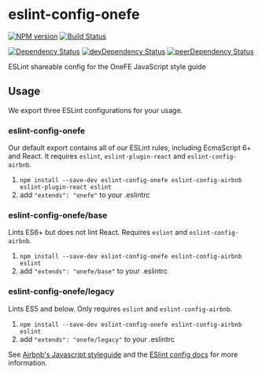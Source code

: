 # eslint-config-onefe

[![NPM version][npm-badge]][npm] [![Build Status][travis-ci-image]][travis-ci-url]

[![Dependency Status][deps-badge]][deps]
[![devDependency Status][dev-deps-badge]][dev-deps]
[![peerDependency Status][peer-deps-badge]][peer-deps]

ESLint shareable config for the OneFE JavaScript style guide

## Usage

We export three ESLint configurations for your usage.

### eslint-config-onefe

Our default export contains all of our ESLint rules, including EcmaScript 6+ and React. It requires `eslint`, `eslint-plugin-react` and `eslint-config-airbnb`.

1. `npm install --save-dev eslint-config-onefe eslint-config-airbnb eslint-plugin-react eslint`
1. add `"extends": "onefe"` to your .eslintrc

### eslint-config-onefe/base

Lints ES6+ but does not lint React. Requires `eslint` and `eslint-config-airbnb`.

1. `npm install --save-dev eslint-config-onefe eslint-config-airbnb eslint`
1. add `"extends": "onefe/base"` to your .eslintrc

### eslint-config-onefe/legacy

Lints ES5 and below. Only requires `eslint` and `eslint-config-airbnb`.

1. `npm install --save-dev eslint-config-onefe eslint-config-airbnb eslint`
1. add `"extends": "onefe/legacy"` to your .eslintrc

See [Airbnb's Javascript styleguide](https://github.com/airbnb/javascript) and the [ESlint config docs](http://eslint.org/docs/user-guide/configuring#extending-configuration-files) for more information.

[npm-badge]: http://badge.fury.io/js/eslint-config-onefe.svg
[npm]: https://www.npmjs.com/package/eslint-config-onefe

[deps-badge]: https://david-dm.org/OneFE/eslint-config-onefe.svg
[deps]: https://david-dm.org/OneFE/eslint-config-onefe

[dev-deps-badge]: https://david-dm.org/OneFE/eslint-config-onefe/dev-status.svg
[dev-deps]: https://david-dm.org/OneFE/eslint-config-onefe#info=devDependencies

[peer-deps-badge]: https://david-dm.org/OneFE/eslint-config-onefe/peer-status.svg
[peer-deps]: https://david-dm.org/OneFE/eslint-config-onefe#info=peerDependencies 

[travis-ci-image]: https://travis-ci.org/OneFE/eslint-config-onefe.svg
[travis-ci-url]: https://travis-ci.org/OneFE/eslint-config-onefe
